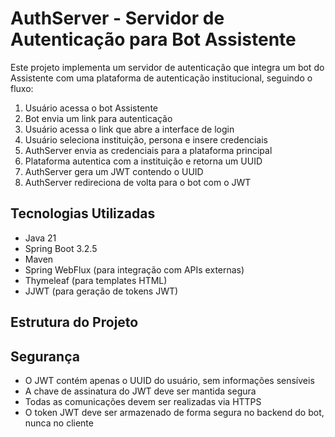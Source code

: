 # AuthServer - Servidor de Autenticação para Bot Assistente

Este projeto implementa um servidor de autenticação que integra um bot do Assistente com uma plataforma de autenticação institucional, seguindo o fluxo:

1. Usuário acessa o bot Assistente
2. Bot envia um link para autenticação
3. Usuário acessa o link que abre a interface de login
4. Usuário seleciona instituição, persona e insere credenciais
5. AuthServer envia as credenciais para a plataforma principal
6. Plataforma autentica com a instituição e retorna um UUID
7. AuthServer gera um JWT contendo o UUID
8. AuthServer redireciona de volta para o bot com o JWT

## Tecnologias Utilizadas

- Java 21
- Spring Boot 3.2.5
- Maven
- Spring WebFlux (para integração com APIs externas)
- Thymeleaf (para templates HTML)
- JJWT (para geração de tokens JWT)

## Estrutura do Projeto

## Segurança

- O JWT contém apenas o UUID do usuário, sem informações sensíveis
- A chave de assinatura do JWT deve ser mantida segura
- Todas as comunicações devem ser realizadas via HTTPS
- O token JWT deve ser armazenado de forma segura no backend do bot, nunca no cliente